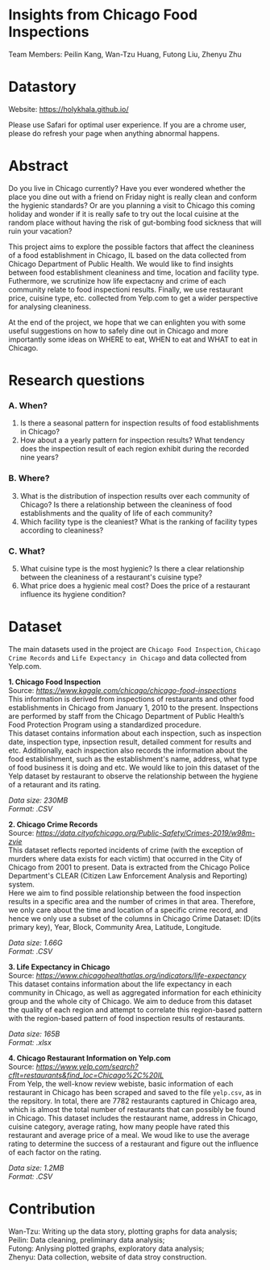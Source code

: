 # Insights from Chicago Food Inspections

Team Members: Peilin Kang, Wan-Tzu Huang, Futong Liu, Zhenyu Zhu

# Datastory

Website: https://holykhala.github.io/

Please use Safari for optimal user experience. If you are a chrome user, please do refresh your page when anything abnormal happens.

# Abstract

Do you live in Chicago currently? Have you ever wondered whether the place you dine out with a friend on Friday night is really clean and conform the hygienic standards? Or are you planning a visit to Chicago this coming holiday and wonder if it is really safe to try out the local cuisine at the random place without having the risk of gut-bombing food sickness that will ruin your vacation? 

This project aims to explore the possible factors that affect the cleaniness of a food establishment in Chicago, IL based on the data collected from Chicago Department of Public Health. We would like to find insights between food establishment cleaniness and time, location and facility type. Futhermore, we scrutinize how life expectacny and crime of each community relate to food inspectioni results. Finally, we use restaurant price, cuisine type, etc. collected from Yelp.com to get a wider perspective for analysing cleaniness.

At the end of the project, we hope that we can enlighten you with some useful suggestions on how to safely dine out in Chicago and more importantly some ideas on WHERE to eat, WHEN to eat and WHAT to eat in Chicago.


# Research questions

### A. When?
1. Is there a seasonal pattern for inspection results of food establishments in Chicago? 
2. How about a a yearly pattern for inspection results? What tendency does the inspection result of each region exhibit during the recorded nine years?

### B. Where?
3. What is the distribution of inspection results over each community of Chicago? Is there a relationship between the cleaniness of food establishments and the quality of life of each community?
4. Which facility type is the cleaniest? What is the ranking of facility types according to cleaniness?

### C. What?
5. What cuisine type is the most hygienic? Is there a clear relationship between the cleaniness of a restaurant's cuisine type?
6. What price does a hygienic meal cost? Does the price of a restaurant influence its hygiene condition?


# Dataset

The main datasets used in the project are `Chicago Food Inspection`, `Chicago Crime Records` and `Life Expectancy in Chicago` and data collected from Yelp.com.

**1. Chicago Food Inspection**
<br>
Source: *https://www.kaggle.com/chicago/chicago-food-inspections*
<br>
This information is derived from inspections of restaurants and other food establishments in Chicago from January 1, 2010 to the present. Inspections are performed by staff from the Chicago Department of Public Health’s Food Protection Program using a standardized procedure.\
This dataset contains information about each inspection, such as inspection date, inspection type, inpsection result, detailed comment for results and etc. Additionally, each inspection also records the information about the food establishment, such as the establishment's name, address, what type of food business it is doing and etc. We would like to join this dataset of the Yelp dataset by restaurant to observe the relationship between the hygiene of a retaurant and its rating.

*Data size: 230MB*
<br>
*Format: .CSV*


**2. Chicago Crime Records**
<br>
Source: *https://data.cityofchicago.org/Public-Safety/Crimes-2019/w98m-zvie*
<br>
This dataset reflects reported incidents of crime (with the exception of murders where data exists for each victim) that occurred in the City of Chicago from 2001 to present. Data is extracted from the Chicago Police Department's CLEAR (Citizen Law Enforcement Analysis and Reporting) system.\
Here we aim to find possible relationship between the food inspection results in a specific area and the number of crimes in that area. Therefore, we only care about the time and location of a specific crime record, and hence we only use a subset of the columns in Chicago Crime Dataset: ID(its primary key), Year, Block, Community Area, Latitude, Longitude.

*Data size: 1.66G*
<br>
*Format: .CSV*


**3. Life Expectancy in Chicago**
<br>
Source: *https://www.chicagohealthatlas.org/indicators/life-expectancy*
<br>
This dataset contains information about the life expectancy in each community in Chicago, as well as aggregated information for each ethinicity group and the whole city of Chicago.
We aim to deduce from this dataset the quality of each region and attempt to correlate this region-based pattern with the region-based pattern of food inspection results of restaurants. 

*Data size: 165B*
<br>
*Format: .xlsx*


**4. Chicago Restaurant Information on Yelp.com**
<br>
Source: *https://www.yelp.com/search?cflt=restaurants&find_loc=Chicago%2C%20IL*
<br>
From Yelp, the well-know review webiste, basic information of each restaurant in Chicago has been scraped and saved to the file `yelp.csv`, as in the repsitory. In total, there are 7782 restaurants captured in Chicago area, which is almost the total number of restaurants that can possibly be found in Chicago. This dataset includes the restaurant name, address in Chicago, cuisine category, average rating, how many people have rated this restaurant and average price of a meal. We woud like to use the average rating to determine the success of a restaurant and figure out the influence of each factor on the rating. 

*Data size: 1.2MB*
<br>
*Format: .CSV*


# Contribution 
Wan-Tzu: Writing up the data story, plotting graphs for data analysis;\
Peilin: Data cleaning, preliminary data analysis;\
Futong: Anlysing plotted graphs, exploratory data analysis;\
Zhenyu: Data collection, website of data stroy construction.
